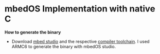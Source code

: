 # mbedOS Implementation with native C

**How to generate the binary**

* Download [mbed studio](https://os.mbed.com/studio/) and the respective [compiler toolchain](https://os.mbed.com/docs/mbed-os/v6.15/build-tools/install-and-set-up.html). I used ARMC6 to generate the binary with mbedOS studio.
